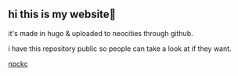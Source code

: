 ## hi this is my website👋

it's made in hugo & uploaded to neocities through github.

i have this repository public so people can take a look at if they want.

[npckc](https://npckc.net)
